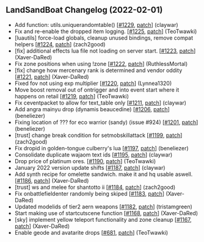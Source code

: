 ## LandSandBoat Changelog (2022-02-01)
- Add function: utils.uniquerandomtable() [[#1229](https://github.com/LandSandBoat/server/pull/1229), [patch](https://github.com/LandSandBoat/server/pull/1229.patch)] (claywar)
- Fix and re-enable the dropped item logging.  [[#1225](https://github.com/LandSandBoat/server/pull/1225), [patch](https://github.com/LandSandBoat/server/pull/1225.patch)] (TeoTwawki)
- [luautils] force-load globals, cleanup unused bindings, remove compat helpers [[#1224](https://github.com/LandSandBoat/server/pull/1224), [patch](https://github.com/LandSandBoat/server/pull/1224.patch)] (zach2good)
- [fix] additional effects lua file not loading on server start. [[#1223](https://github.com/LandSandBoat/server/pull/1223), [patch](https://github.com/LandSandBoat/server/pull/1223.patch)] (Xaver-DaRed)
- Fix zone positions when using !zone [[#1222](https://github.com/LandSandBoat/server/pull/1222), [patch](https://github.com/LandSandBoat/server/pull/1222.patch)] (RuthlessMortal)
- [fix] change how mercenary rank is determined and vendor oddity [[#1221](https://github.com/LandSandBoat/server/pull/1221), [patch](https://github.com/LandSandBoat/server/pull/1221.patch)] (Xaver-DaRed)
- Fixed fov not using exp multiplier [[#1220](https://github.com/LandSandBoat/server/pull/1220), [patch](https://github.com/LandSandBoat/server/pull/1220.patch)] (Lynnea1320)
- Move boost removal out of ontrigger and into event start where it happens on retail [[#1219](https://github.com/LandSandBoat/server/pull/1219), [patch](https://github.com/LandSandBoat/server/pull/1219.patch)] (TeoTwawki)
- Fix ceventpacket to allow for text_table only [[#1211](https://github.com/LandSandBoat/server/pull/1211), [patch](https://github.com/LandSandBoat/server/pull/1211.patch)] (claywar)
- Add angra mainyu drop (dynamis beaucedine) [[#1206](https://github.com/LandSandBoat/server/pull/1206), [patch](https://github.com/LandSandBoat/server/pull/1206.patch)] (beneliezer)
- Fixing location of ??? for eco warrior (sandy) (issue #924) [[#1201](https://github.com/LandSandBoat/server/pull/1201), [patch](https://github.com/LandSandBoat/server/pull/1201.patch)] (beneliezer)
- [trust] change break condition for setmobskillattack [[#1199](https://github.com/LandSandBoat/server/pull/1199), [patch](https://github.com/LandSandBoat/server/pull/1199.patch)] (zach2good)
- Fix dropid in golden-tongue culberry's lua [[#1197](https://github.com/LandSandBoat/server/pull/1197), [patch](https://github.com/LandSandBoat/server/pull/1197.patch)] (beneliezer)
- Consolidate duplicate wajaom text ids [[#1195](https://github.com/LandSandBoat/server/pull/1195), [patch](https://github.com/LandSandBoat/server/pull/1195.patch)] (claywar)
- Drop price of platinum ores. [[#1190](https://github.com/LandSandBoat/server/pull/1190), [patch](https://github.com/LandSandBoat/server/pull/1190.patch)] (TeoTwawki)
- January 2022 version update shifts [[#1187](https://github.com/LandSandBoat/server/pull/1187), [patch](https://github.com/LandSandBoat/server/pull/1187.patch)] (claywar)
- Add synth recipe for omelette sandwich. make it and hq usable aswell. [[#1186](https://github.com/LandSandBoat/server/pull/1186), [patch](https://github.com/LandSandBoat/server/pull/1186.patch)] (Xaver-DaRed)
- [trust] ws and melee for shantotto ii [[#1184](https://github.com/LandSandBoat/server/pull/1184), [patch](https://github.com/LandSandBoat/server/pull/1184.patch)] (zach2good)
- Fix onbattlefieldenter randomly being skiped [[#1183](https://github.com/LandSandBoat/server/pull/1183), [patch](https://github.com/LandSandBoat/server/pull/1183.patch)] (Xaver-DaRed)
- Updated modelids of tier2 aern weapons [[#1182](https://github.com/LandSandBoat/server/pull/1182), [patch](https://github.com/LandSandBoat/server/pull/1182.patch)] (tristamgreen)
- Start making use of startcutscene function [[#1168](https://github.com/LandSandBoat/server/pull/1168), [patch](https://github.com/LandSandBoat/server/pull/1168.patch)] (Xaver-DaRed)
- [sky] implement yellow teleport functionality and zone cleanup [[#1167](https://github.com/LandSandBoat/server/pull/1167), [patch](https://github.com/LandSandBoat/server/pull/1167.patch)] (Xaver-DaRed)
- Enable geode and avatarite drops [[#681](https://github.com/LandSandBoat/server/pull/681), [patch](https://github.com/LandSandBoat/server/pull/681.patch)] (TeoTwawki)
